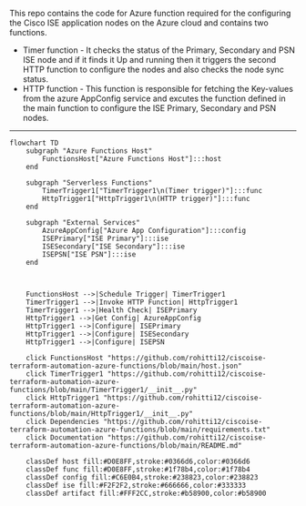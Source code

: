 This repo contains the code for Azure function required for the configuring the Cisco ISE application nodes on the Azure cloud and contains two functions.
- Timer function - It checks the status of the Primary, Secondary and PSN ISE node and if it finds it Up and running then it triggers the second HTTP function to configure the nodes and also checks the node sync status.
- HTTP function - This function is responsible for fetching the Key-values from the azure AppConfig service and excutes the function defined in the main function to configure the ISE Primary, Secondary and PSN nodes.

---

```mermaid
flowchart TD
    subgraph "Azure Functions Host"
        FunctionsHost["Azure Functions Host"]:::host
    end

    subgraph "Serverless Functions"
        TimerTrigger1["TimerTrigger1\n(Timer trigger)"]:::func
        HttpTrigger1["HttpTrigger1\n(HTTP trigger)"]:::func
    end

    subgraph "External Services"
        AzureAppConfig["Azure App Configuration"]:::config
        ISEPrimary["ISE Primary"]:::ise
        ISESecondary["ISE Secondary"]:::ise
        ISEPSN["ISE PSN"]:::ise
    end



    FunctionsHost -->|Schedule Trigger| TimerTrigger1
    TimerTrigger1 -->|Invoke HTTP Function| HttpTrigger1
    TimerTrigger1 -->|Health Check| ISEPrimary
    HttpTrigger1 -->|Get Config| AzureAppConfig
    HttpTrigger1 -->|Configure| ISEPrimary
    HttpTrigger1 -->|Configure| ISESecondary
    HttpTrigger1 -->|Configure| ISEPSN

    click FunctionsHost "https://github.com/rohitti12/ciscoise-terraform-automation-azure-functions/blob/main/host.json"
    click TimerTrigger1 "https://github.com/rohitti12/ciscoise-terraform-automation-azure-functions/blob/main/TimerTrigger1/__init__.py"
    click HttpTrigger1 "https://github.com/rohitti12/ciscoise-terraform-automation-azure-functions/blob/main/HttpTrigger1/__init__.py"
    click Dependencies "https://github.com/rohitti12/ciscoise-terraform-automation-azure-functions/blob/main/requirements.txt"
    click Documentation "https://github.com/rohitti12/ciscoise-terraform-automation-azure-functions/blob/main/README.md"

    classDef host fill:#D0E8FF,stroke:#0366d6,color:#0366d6
    classDef func fill:#D0E8FF,stroke:#1f78b4,color:#1f78b4
    classDef config fill:#C6E0B4,stroke:#238823,color:#238823
    classDef ise fill:#F2F2F2,stroke:#666666,color:#333333
    classDef artifact fill:#FFF2CC,stroke:#b58900,color:#b58900
```
